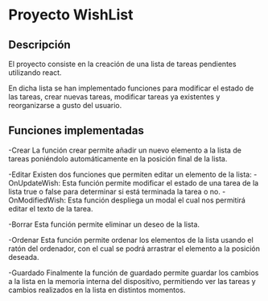 # Proyecto WishList
 
 
## Descripción
 
El proyecto consiste en la creación de una lista de tareas pendientes utilizando react.
 
En dicha lista se han implementado funciones para modificar el estado de las tareas, crear nuevas tareas, modificar tareas ya existentes y reorganizarse a gusto del usuario.
 
## Funciones implementadas
 
-Crear
    La función crear permite añadir un nuevo elemento a la lista de tareas poniéndolo automáticamente en la posición final de la lista.
 
-Editar
    Existen dos funciones que permiten editar un elemento de la lista:
               -OnUpdateWish: Esta función permite modificar el estado de una tarea de la lista true o false para determinar si está terminada la tarea o no.
               -OnModifiedWish: Esta función despliega un modal el cual nos permitirá editar el texto de la tarea.
 
-Borrar
    Esta función permite eliminar un deseo de la lista.
   
-Ordenar
    Esta función permite ordenar los elementos de la lista usando el ratón del ordenador, con el cual se podrá arrastrar el elemento a la posición deseada.
 
-Guardado
    Finalmente la función de guardado permite guardar los cambios a la lista en la memoria interna del dispositivo, permitiendo ver las tareas y cambios realizados en la lista en distintos momentos.

